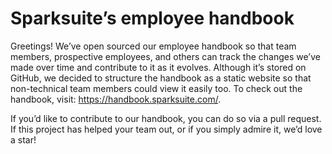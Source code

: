 # Sparksuite’s employee handbook

Greetings! We’ve open sourced our employee handbook so that team members, prospective employees, and others can track the changes we’ve made over time and contribute to it as it evolves. Although it’s stored on GitHub, we decided to structure the handbook as a static website so that non-technical team members could view it easily too. To check out the handbook, visit: https://handbook.sparksuite.com/.

If you’d like to contribute to our handbook, you can do so via a pull request. If this project has helped your team out, or if you simply admire it, we’d love a star!
